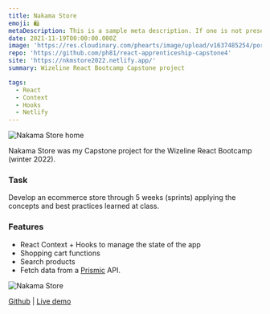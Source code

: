 ```yaml
---
title: Nakama Store
emoji: 🛍️
metaDescription: This is a sample meta description. If one is not present in your page/project's front matter, the default metadata.desciption will be used instead.
date: 2021-11-19T00:00:00.000Z
image: 'https://res.cloudinary.com/phearts/image/upload/v1637485254/portfolio/nakama1.jpg'
repo: 'https://github.com/ph81/react-apprenticeship-capstone4'
site: 'https://nkmstore2022.netlify.app/'
summary: Wizeline React Bootcamp Capstone project

tags:
  - React
  - Context
  - Hooks
  - Netlify
---
```


![Nakama Store home](https://res.cloudinary.com/phearts/image/upload/v1637485254/portfolio/nakama1.jpg)

Nakama Store was my Capstone project for the Wizeline React Bootcamp (winter 2022).

### Task

Develop an ecommerce store through 5 weeks (sprints) applying the concepts and best practices learned at class.

### Features

* React Context + Hooks to manage the state of the app
* Shopping cart functions
* Search products
* Fetch data from a [Prismic](https://prismic.io/) API.

![Nakama Store](https://res.cloudinary.com/phearts/image/upload/v1637485254/portfolio/nakama2.jpg)

[Github](https://github.com/ph81/react-apprenticeship-capstone4) | [Live demo](https://nkmstore2022.netlify.app/)
